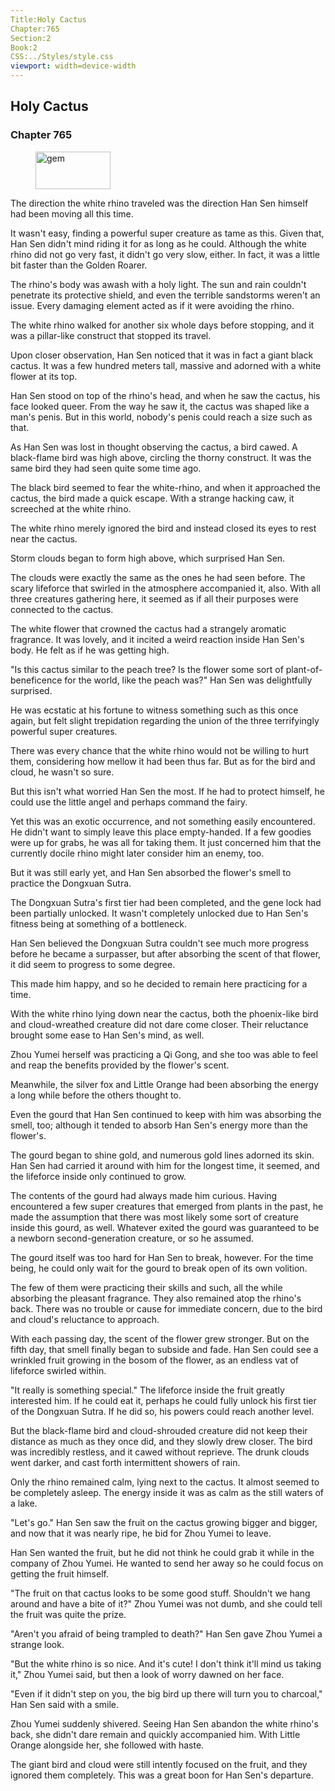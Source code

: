 ```yaml
---
Title:Holy Cactus 
Chapter:765 
Section:2 
Book:2 
CSS:../Styles/style.css 
viewport: width=device-width
---
```

  
## Holy Cactus
### Chapter 765
  
<figure>
	<img src="../Images/gem.gif" alt="gem" id="gem" width="120" height="60" />
</figure>
  

  
The direction the white rhino traveled was the direction Han Sen himself had been moving all this time.

It wasn't easy, finding a powerful super creature as tame as this. Given that, Han Sen didn't mind riding it for as long as he could. Although the white rhino did not go very fast, it didn't go very slow, either. In fact, it was a little bit faster than the Golden Roarer.

The rhino's body was awash with a holy light. The sun and rain couldn't penetrate its protective shield, and even the terrible sandstorms weren't an issue. Every damaging element acted as if it were avoiding the rhino.

The white rhino walked for another six whole days before stopping, and it was a pillar-like construct that stopped its travel.

Upon closer observation, Han Sen noticed that it was in fact a giant black cactus. It was a few hundred meters tall, massive and adorned with a white flower at its top.

Han Sen stood on top of the rhino's head, and when he saw the cactus, his face looked queer. From the way he saw it, the cactus was shaped like a man's penis. But in this world, nobody's penis could reach a size such as that.

As Han Sen was lost in thought observing the cactus, a bird cawed. A black-flame bird was high above, circling the thorny construct. It was the same bird they had seen quite some time ago.

The black bird seemed to fear the white-rhino, and when it approached the cactus, the bird made a quick escape. With a strange hacking caw, it screeched at the white rhino.

The white rhino merely ignored the bird and instead closed its eyes to rest near the cactus.

Storm clouds began to form high above, which surprised Han Sen.

The clouds were exactly the same as the ones he had seen before. The scary lifeforce that swirled in the atmosphere accompanied it, also. With all three creatures gathering here, it seemed as if all their purposes were connected to the cactus.

The white flower that crowned the cactus had a strangely aromatic fragrance. It was lovely, and it incited a weird reaction inside Han Sen's body. He felt as if he was getting high.

"Is this cactus similar to the peach tree? Is the flower some sort of plant-of-beneficence for the world, like the peach was?" Han Sen was delightfully surprised.

He was ecstatic at his fortune to witness something such as this once again, but felt slight trepidation regarding the union of the three terrifyingly powerful super creatures.

There was every chance that the white rhino would not be willing to hurt them, considering how mellow it had been thus far. But as for the bird and cloud, he wasn't so sure.

But this isn't what worried Han Sen the most. If he had to protect himself, he could use the little angel and perhaps command the fairy.

Yet this was an exotic occurrence, and not something easily encountered. He didn't want to simply leave this place empty-handed. If a few goodies were up for grabs, he was all for taking them. It just concerned him that the currently docile rhino might later consider him an enemy, too.

But it was still early yet, and Han Sen absorbed the flower's smell to practice the Dongxuan Sutra.

The Dongxuan Sutra's first tier had been completed, and the gene lock had been partially unlocked. It wasn't completely unlocked due to Han Sen's fitness being at something of a bottleneck.

Han Sen believed the Dongxuan Sutra couldn't see much more progress before he became a surpasser, but after absorbing the scent of that flower, it did seem to progress to some degree.

This made him happy, and so he decided to remain here practicing for a time.

With the white rhino lying down near the cactus, both the phoenix-like bird and cloud-wreathed creature did not dare come closer. Their reluctance brought some ease to Han Sen's mind, as well.

Zhou Yumei herself was practicing a Qi Gong, and she too was able to feel and reap the benefits provided by the flower's scent.

Meanwhile, the silver fox and Little Orange had been absorbing the energy a long while before the others thought to.

Even the gourd that Han Sen continued to keep with him was absorbing the smell, too; although it tended to absorb Han Sen's energy more than the flower's.

The gourd began to shine gold, and numerous gold lines adorned its skin. Han Sen had carried it around with him for the longest time, it seemed, and the lifeforce inside only continued to grow.

The contents of the gourd had always made him curious. Having encountered a few super creatures that emerged from plants in the past, he made the assumption that there was most likely some sort of creature inside this gourd, as well. Whatever exited the gourd was guaranteed to be a newborn second-generation creature, or so he assumed.

The gourd itself was too hard for Han Sen to break, however. For the time being, he could only wait for the gourd to break open of its own volition.

The few of them were practicing their skills and such, all the while absorbing the pleasant fragrance. They also remained atop the rhino's back. There was no trouble or cause for immediate concern, due to the bird and cloud's reluctance to approach.

With each passing day, the scent of the flower grew stronger. But on the fifth day, that smell finally began to subside and fade. Han Sen could see a wrinkled fruit growing in the bosom of the flower, as an endless vat of lifeforce swirled within.

"It really is something special." The lifeforce inside the fruit greatly interested him. If he could eat it, perhaps he could fully unlock his first tier of the Dongxuan Sutra. If he did so, his powers could reach another level.

But the black-flame bird and cloud-shrouded creature did not keep their distance as much as they once did, and they slowly drew closer. The bird was incredibly restless, and it cawed without reprieve. The drunk clouds went darker, and cast forth intermittent showers of rain.

Only the rhino remained calm, lying next to the cactus. It almost seemed to be completely asleep. The energy inside it was as calm as the still waters of a lake.

"Let's go." Han Sen saw the fruit on the cactus growing bigger and bigger, and now that it was nearly ripe, he bid for Zhou Yumei to leave.

Han Sen wanted the fruit, but he did not think he could grab it while in the company of Zhou Yumei. He wanted to send her away so he could focus on getting the fruit himself.

"The fruit on that cactus looks to be some good stuff. Shouldn't we hang around and have a bite of it?" Zhou Yumei was not dumb, and she could tell the fruit was quite the prize.

"Aren't you afraid of being trampled to death?" Han Sen gave Zhou Yumei a strange look.

"But the white rhino is so nice. And it's cute! I don't think it'll mind us taking it," Zhou Yumei said, but then a look of worry dawned on her face.

"Even if it didn't step on you, the big bird up there will turn you to charcoal," Han Sen said with a smile.

Zhou Yumei suddenly shivered. Seeing Han Sen abandon the white rhino's back, she didn't dare remain and quickly accompanied him. With Little Orange alongside her, she followed with haste.

The giant bird and cloud were still intently focused on the fruit, and they ignored them completely. This was a great boon for Han Sen's departure.